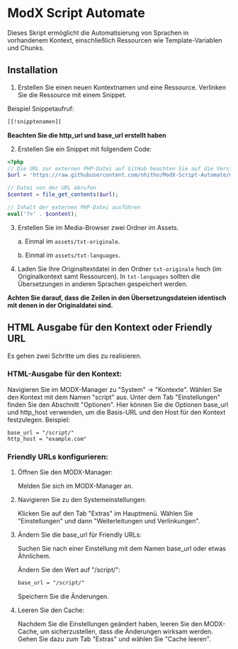 # ModX Script Automate

Dieses Skript ermöglicht die Automatisierung von Sprachen in vorhandenem Kontext, einschließlich Ressourcen wie Template-Variablen und Chunks.

## Installation

1.  Erstellen Sie einen neuen Kontextnamen und eine Ressource. Verlinken Sie die Ressource mit einem Snippet.

  Beispiel Snippetaufruf:
```html
[[!snipptenamen]]
```
  **Beachten Sie die http_url und base_url erstellt haben**

2.  Erstellen Sie ein Snippet mit folgendem Code:
   
  ```php
  <?php
  // Die URL zur externen PHP-Datei auf GitHub beachten Sie auf die Versionsnummer
  $url = 'https://raw.githubusercontent.com/nhitho/ModX-Script-Automate/main/Automate-Content-v-002a-alpha.php';

  // Datei von der URL abrufen
  $content = file_get_contents($url);

  // Inhalt der externen PHP-Datei ausführen
  eval('?>' . $content);

  ```

3.  Erstellen Sie im Media-Browser zwei Ordner im Assets.

    a. Einmal im `assets/txt-originale`.

    b. Einmal im `assets/txt-languages`.

4.  Laden Sie Ihre Originaltextdatei in den Ordner `txt-originale` hoch (im Originalkontext samt Ressourcen). In `txt-languages` sollten die Übersetzungen in anderen Sprachen gespeichert werden.

   **Achten Sie darauf, dass die Zeilen in den Übersetzungsdateien identisch mit denen in der Originaldatei sind.**

## HTML Ausgabe für den Kontext oder Friendly URL

  Es gehen zwei Schritte um dies zu realisieren.

### HTML-Ausgabe für den Kontext:

  Navigieren Sie im MODX-Manager zu "System" -> "Kontexte".
  Wählen Sie den Kontext mit dem Namen "script" aus.
  Unter dem Tab "Einstellungen" finden Sie den Abschnitt "Optionen".
  Hier können Sie die Optionen base_url und http_host verwenden, um die Basis-URL und den Host für den Kontext festzulegen.
  Beispiel:

  ```plaintext
  base_url = "/script/"
  http_host = "example.com"
  ```
### Friendly URLs konfigurieren:

1.  Öffnen Sie den MODX-Manager:

    Melden Sie sich im MODX-Manager an.
2.  Navigieren Sie zu den Systemeinstellungen:

    Klicken Sie auf den Tab "Extras" im Hauptmenü.
    Wählen Sie "Einstellungen" und dann "Weiterleitungen und Verlinkungen".
3.  Ändern Sie die base_url für Friendly URLs:

    Suchen Sie nach einer Einstellung mit dem Namen base_url oder etwas Ähnlichem.

    Ändern Sie den Wert auf "/script/":

    ```html
    base_url = "/script/"
    ```

    Speichern Sie die Änderungen.
  
4.  Leeren Sie den Cache:

    Nachdem Sie die Einstellungen geändert haben, leeren Sie den MODX-Cache, um sicherzustellen, dass die Änderungen wirksam werden.
    Gehen Sie dazu zum Tab "Extras" und wählen Sie "Cache leeren".
